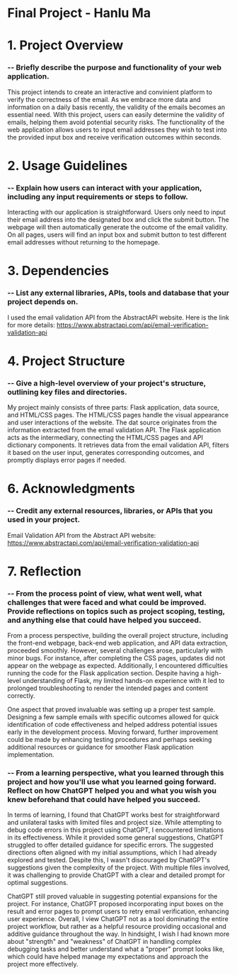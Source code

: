 # Final Project - Hanlu Ma
# 1. Project Overview
### -- Briefly describe the purpose and functionality of your web application.
This project intends to create an interactive and convinient platform to verify the correctness of the email. As we embrace more data and information on a daily basis recently, the validity of the emails becomes an essential need. With this project, users can easily determine the validity of emails, helping them avoid potential security risks. The functionality of the web application allows users to input email addresses they wish to test into the provided input box and receive verification outcomes within seconds.

# 2. Usage Guidelines
### -- Explain how users can interact with your application, including any input requirements or steps to follow.
Interacting with our application is straightforward. Users only need to input their email address into the designated box and click the submit button. The webpage will then automatically generate the outcome of the email validity. On all pages, users will find an input box and submit button to test different email addresses without returning to the homepage.

# 3. Dependencies
### -- List any external libraries, APIs, tools and database that your project depends on.
I used the email validation API from the AbstractAPI website. Here is the link for more details: https://www.abstractapi.com/api/email-verification-validation-api

# 4. Project Structure
### -- Give a high-level overview of your project's structure, outlining key files and directories.
My project mainly consists of three parts: Flask application, data source, and HTML/CSS pages. The HTML/CSS pages handle the visual appearance and user interactions of the website. The dat source originates from the information extracted from the email validation API. The Flask application acts as the intermediary, connecting the HTML/CSS pages and API dictionary components. It retrieves data from the email validation API, filters it based on the user input, generates corresponding outcomes, and promptly displays error pages if needed.

# 6. Acknowledgments
### -- Credit any external resources, libraries, or APIs that you used in your project.
Email Validation API from the Abstract API website: https://www.abstractapi.com/api/email-verification-validation-api

# 7. Reflection
### -- From the process point of view, what went well, what challenges that were faced and what could be improved. Provide reflections on topics such as project scoping, testing, and anything else that could have helped you succeed.
From a process perspective, building the overall project structure, including the front-end webpage, back-end web application, and API data extraction, proceeded smoothly. However, several challenges arose, particularly with minor bugs. For instance, after completing the CSS pages, updates did not appear on the webpage as expected. Additionally, I encountered difficulties running the code for the Flask application section. Despite having a high-level understanding of Flask, my limited hands-on experience with it led to prolonged troubleshooting to render the intended pages and content correctly.

One aspect that proved invaluable was setting up a proper test sample. Designing a few sample emails with specific outcomes allowed for quick identification of code effectiveness and helped address potential issues early in the development process. Moving forward, further improvement could be made by enhancing testing procedures and perhaps seeking additional resources or guidance for smoother Flask application implementation.

### -- From a learning perspective, what you learned through this project and how you'll use what you learned going forward. Reflect on how ChatGPT helped you and what you wish you knew beforehand that could have helped you succeed.
In terms of learning, I found that ChatGPT works best for straightforward and unilateral tasks with limited files and project size. While attempting to debug code errors in this project using ChatGPT, I encountered limitations in its effectiveness. While it provided some general suggestions, ChatGPT struggled to offer detailed guidance for specific errors. The suggested directions often aligned with my initial assumptions, which I had already explored and tested. Despite this, I wasn't discouraged by ChatGPT's suggestions given the complexity of the project. With multiple files involved, it was challenging to provide ChatGPT with a clear and detailed prompt for optimal suggestions.

ChatGPT still proved valuable in suggesting potential expansions for the project. For instance, ChatGPT proposed incorporating input boxes on the result and error pages to prompt users to retry email verification, enhancing user experience. Overall, I view ChatGPT not as a tool dominating the entire project workflow, but rather as a helpful resource providing occasional and additive guidance throughout the way. In hindsight, I wish I had known more about "strength" and "weakness" of ChatGPT in handling complex debugging tasks and better understand what a "proper" prompt looks like, which could have helped manage my expectations and approach the project more effectively.
